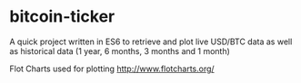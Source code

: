 # bitcoin-ticker
A quick project written in ES6 to retrieve and plot live USD/BTC data as well as historical data (1 year, 6 months, 3 months and 1 month)


Flot Charts used for plotting http://www.flotcharts.org/
